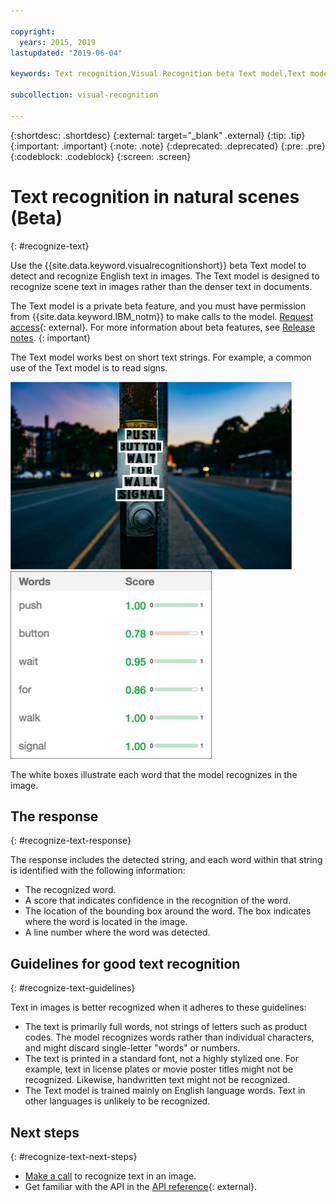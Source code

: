 ```yaml
---

copyright:
  years: 2015, 2019
lastupdated: "2019-06-04"

keywords: Text recognition,Visual Recognition beta Text model,Text model,recognize text

subcollection: visual-recognition

---
```


{:shortdesc: .shortdesc}
{:external: target="_blank" .external}
{:tip: .tip}
{:important: .important}
{:note: .note}
{:deprecated: .deprecated}
{:pre: .pre}
{:codeblock: .codeblock}
{:screen: .screen}

# Text recognition in natural scenes (Beta)
{: #recognize-text}

Use the {{site.data.keyword.visualrecognitionshort}} beta Text model to detect and recognize English text in images. The Text model is designed to recognize scene text in images rather than the denser text in documents.

The Text model is a private beta feature, and you must have permission from {{site.data.keyword.IBM_notm}} to make calls to the model. [Request access](https://datasciencex.typeform.com/to/nU6efl){: external}. For more information about beta features, see [Release notes](/docs/services/visual-recognition?topic=visual-recognition-release-notes#beta).
{: important}

The Text model works best on short text strings. For example, a common use of the Text model is to read signs.

![Road sign with bounding boxes around recognized words. Photo by Ashim D’Silva on Unsplash](images/walk-signal-detection.png) ![Words and confidence scores detected in the road sign image](images/walk-signal-response.png)

The white boxes illustrate each word that the model recognizes in the image.

## The response
{: #recognize-text-response}

The response includes the detected string, and each word within that string is identified with the following information:

- The recognized word.
- A score that indicates confidence in the recognition of the word.
- The location of the bounding box around the word. The box indicates where the word is located in the image.
- A line number where the word was detected.

## Guidelines for good text recognition
{: #recognize-text-guidelines}

Text in images is better recognized when it adheres to these guidelines:

- The text is primarily full words, not strings of letters such as product codes. The model recognizes words rather than individual characters, and might discard single-letter "words" or numbers.
- The text is printed in a standard font, not a highly stylized one. For example, text in license plates or movie poster titles might not be recognized. Likewise, handwritten text might not be recognized.
- The Text model is trained mainly on English language words. Text in other languages is unlikely to be recognized.

## Next steps
{: #recognize-text-next-steps}

- [Make a call](/docs/services/visual-recognition?topic=visual-recognition-tutorial-recognize-text#tutorial-recognize-text) to recognize text in an image.
- Get familiar with the API in the [API reference](https://{DomainName}/apidocs/visual-recognition/visual-recognition-v3-text){: external}.
